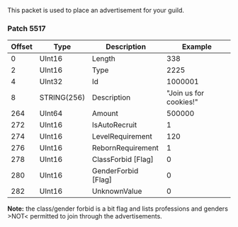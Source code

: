 This packet is used to place an advertisement for your guild.

### Patch 5517

| Offset | Type | Description | Example |
| -------- | -------- | -------- | -------- |
| 0 | UInt16 | Length | 338 |
| 2 | UInt16 | Type | 2225 |
| 4 | UInt32 | Id | 1000001 |
| 8 | STRING(256) | Description | "Join us for cookies!" |
| 264 | UInt64 | Amount | 500000 |
| 272 | UInt16 | IsAutoRecruit | 1 |
| 274 | UInt16 | LevelRequirement | 120 |
| 276 | UInt16 | RebornRequirement | 1 |
| 278 | UInt16 | ClassForbid [Flag] | 0 |
| 280 | UInt16 | GenderForbid [Flag] | 0 |
| 282 | UInt16 | UnknownValue | 0 |

**Note:** the class/gender forbid is a bit flag and lists professions and genders >NOT< permitted to join through the advertisements.
